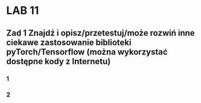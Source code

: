 # LAB 11
## Zad 1 Znajdź i opisz/przetestuj/może rozwiń inne ciekawe zastosowanie biblioteki pyTorch/Tensorflow (można wykorzystać dostępne kody z Internetu)
### 1

### 2
